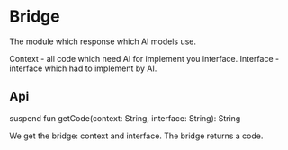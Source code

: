 # Bridge
The module which response which AI models use.

Context - all code which need AI for implement you interface.
Interface - interface which had to implement by AI.

## Api

suspend fun getCode(context: String, interface: String): String

We get the bridge: context and interface. The bridge returns a code.